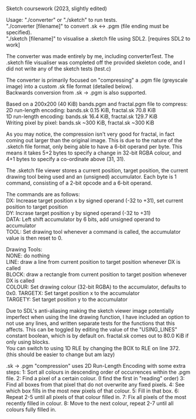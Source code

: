 Sketch coursework (2023, slightly edited)

Usage:
"./converter" or "./sketch" to run tests.   
"./converter [filename]" to convert .sk <-> .pgm (file ending must be specified).  
"./sketch [filename]" to visualise a .sketch file using SDL2. [requires SDL2 to work]

The converter was made entirely by me, including converterTest. 
The .sketch file visualiser was completed off the provided skeleton code, and I did not write any of the sketch tests (test.c)

The converter is primarily focused on "compressing" a .pgm file (greyscale image) into a custom .sk file format (detailed below).  
Backwards conversion from .sk -> .pgm is also supported.

Based on a 200x200 (40 KiB) bands.pgm and fractal.pgm file to compress:  
2D run-length encoding: bands.sk 0.15 KiB, fractal.sk 70.8 KiB  
1D run-length encoding: bands.sk 16.4 KiB, fractal.sk 129.7 KiB  
Writing pixel by pixel: bands.sk ~300 KiB, fractal.sk ~300 KiB

As you may notice, the compression isn't very good for fractal, in fact coming out larger than the original image. This is due to the nature of the .sketch file format, only being able to have a 6-bit operand per byte. This means it takes 5+2 bytes to specify a change in 32-bit RGBA colour, and 4+1 bytes to specify a co-ordinate above (31, 31). 

The .sketch file viewer stores a current position, target position, the current drawing tool being used and an (unsigned) accumulator. Each byte is 1 command, consisting of a 2-bit opcode and a 6-bit operand. 

The commands are as follows:  
DX: Increase target position x by signed operand (-32 to +31), set current position to target position  
DY: Incrase target position y by signed operand (-32 to +31)  
DATA: Left shift accumulator by 6 bits, add unsigned operand to accumulator  
TOOL: Set drawing tool
whenever a command is called, the accumulator value is then reset to 0.

Drawing Tools:   
NONE: do nothing  
LINE: draw a line from current position to target position whenever DX is called  
BLOCK: draw a rectangle from current position to target position whenever DX is called  
COLOUR: Set drawing colour (32-bit RGBA) to the accumulator, defaults to 0x0. 
TARGETX: Set target position x to the accumulator  
TARGETY: Set target position y to the accumulator

Due to SDL's anti-aliasing making the sketch viewer image potentially imperfect when using the line drawing function, I have included an option to not use any 
lines, and written separate tests for the functions that this affects. This can be toggled by editing the value of the "USING_LINES" constant boolean, which is by default on. fractal.sk comes out to 80.0 KiB if only using blocks.  
You can switch to using 1D RLE by changing the BOX to RLE on line 372. (this should be easier to change but am lazy)

.sk -> .pgm "compression" uses 2D Run-Length Encoding with some extra steps: 
1: Sort all colours in descending order of occurrences within the .pgm file.
2: Find a pixel of a certain colour. (I find the first in "reading" order)
3: Find all boxes from that pixel that do not overwrite any fixed pixels.
4: See which box fills in the most new pixels of that colour.
5: Fill in that box.
6: Repeat 2-5 until all pixels of that colour filled in.
7: Fix all pixels of the most recently filled in colour.
8: Move to the next colour, repeat 2-7 until all colours fully filled in.


